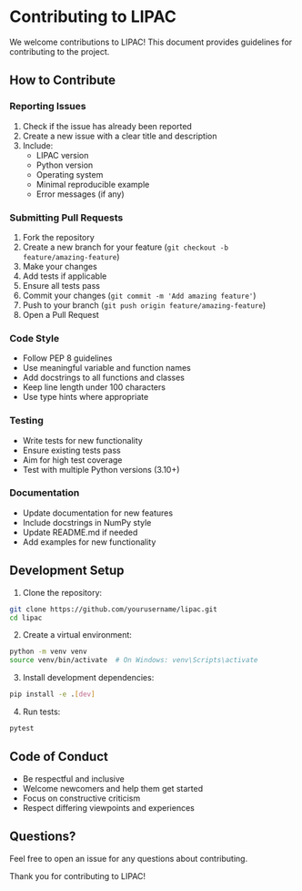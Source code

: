 # Contributing to LIPAC

We welcome contributions to LIPAC! This document provides guidelines for contributing to the project.

## How to Contribute

### Reporting Issues

1. Check if the issue has already been reported
2. Create a new issue with a clear title and description
3. Include:
   - LIPAC version
   - Python version
   - Operating system
   - Minimal reproducible example
   - Error messages (if any)

### Submitting Pull Requests

1. Fork the repository
2. Create a new branch for your feature (`git checkout -b feature/amazing-feature`)
3. Make your changes
4. Add tests if applicable
5. Ensure all tests pass
6. Commit your changes (`git commit -m 'Add amazing feature'`)
7. Push to your branch (`git push origin feature/amazing-feature`)
8. Open a Pull Request

### Code Style

- Follow PEP 8 guidelines
- Use meaningful variable and function names
- Add docstrings to all functions and classes
- Keep line length under 100 characters
- Use type hints where appropriate

### Testing

- Write tests for new functionality
- Ensure existing tests pass
- Aim for high test coverage
- Test with multiple Python versions (3.10+)

### Documentation

- Update documentation for new features
- Include docstrings in NumPy style
- Update README.md if needed
- Add examples for new functionality

## Development Setup

1. Clone the repository:
```bash
git clone https://github.com/yourusername/lipac.git
cd lipac
```

2. Create a virtual environment:
```bash
python -m venv venv
source venv/bin/activate  # On Windows: venv\Scripts\activate
```

3. Install development dependencies:
```bash
pip install -e .[dev]
```

4. Run tests:
```bash
pytest
```

## Code of Conduct

- Be respectful and inclusive
- Welcome newcomers and help them get started
- Focus on constructive criticism
- Respect differing viewpoints and experiences

## Questions?

Feel free to open an issue for any questions about contributing.

Thank you for contributing to LIPAC!
